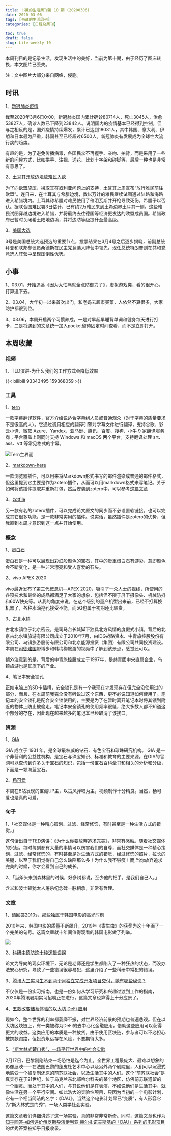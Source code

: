 ```yaml
---
title: 书藏的生活周刊第 10 期 (20200306)
date: 2020-03-06
tags: [书藏的生活周刊]
categories: [日程及周刊]

toc: true
draft: false
slug: Life weekly 10
---
```


本周刊目的是记录生活，发现生活中的美好，当前为第十期，由于经历了图床转换，本文图片已丢失。

注：文中图片大部分来自网络，侵删。

## 时讯

1、[新冠肺炎疫情](http://m.news.cctv.com/2020/03/05/ARTI0tMZAswb5RyymqAcB6Op200305.shtml)

截至2020年3月6日0:00，新冠肺炎国内累计确诊80714人，死亡3045人，治愈53827人，确诊人数已下降到23842人。说明国内的疫情基本已经得到控制，但与之相反的是，国外疫情持续爆发，累计已达到18031人，其中韩国、意大利、伊朗和日本最为严重，韩国甚至已经超过6500人。新冠肺炎有发展成为全球性大流行病的趋势。

有趣的是，为了避免传播病毒，各国民众不再握手、亲吻、拍背，而是采用了一些[新的问候方式](https://language.chinadaily.com.cn/a/202003/04/WS5e5f392ea31012821727c3ce.html)，比如拱手、注视、送花、比划十字架和碰脚等，最后一种也是非常有意思了。

2、[土耳其开放边境放难民入欧](http://app.cctv.com/special/cportal/detail/arti/index.html?id=ArtiyMNVmIrPlssChEEeTOoJ200305&fromapp=cctvnews&version=803&allow_comment=1&version=803&allow_comment=1&allow_comment=1)

为了向欧盟施压，换取其在叙利亚问题上的支持，土耳其上周宣布“放行难民前往欧盟”。连日来，在土耳其与希腊边境，数以万计的难民继续试图通过陆路和海路进入希腊境内。土耳其称希腊对难民使用了催泪瓦斯并开枪导致死伤，希腊予以否认。据联合国难民署3日估计，已有约2万难民来到土希边界土耳其一侧。这些难民试图穿越边境进入希腊，并将最终去往德国等经济更发达的欧盟成员国。希腊政府已暂时关闭希土陆地边境，并将边防等级提升至最高级。

3、[美国大选](http://m.news.cctv.com/2020/03/05/ARTI842EMZzJlfNTfrfM98GP200305.shtml)

3号是美国总统大选预选的重要节点，投票结果在3月4号之后逐步揭晓，前副总统拜登和联邦参议员桑德斯在民主党竞选人阵营中领先，现任总统特朗普则在共和党竞选人阵营中呈现压倒性优势。

## 小事

1、03.01，开始追番《因为太怕痛就全点防御力了》，虚拟游戏类，看的很开心，打算追下去。

2、03.04，大年初一以来首次出门，和老妈去超市买菜，人依然不算很多，大家防护都很到位。

3、03.06，本周开启两个习惯养成，一是对早起早睡背单词和健身每天进行打卡，二是将遇到的文章统一加入pocket留待固定时间查看，而不是立即打开。

## 本周收藏

### 视频

1、TED演讲-为什么我们的工作方式会降低效率

{{< bilibili 93343495 159368059 >}}

### 工具

1、[tern](https://zh.tern.1c7.me/)

一款字幕翻译软件，官方介绍说适合字幕组人员或普通观众（对于字幕的质量要求不是很高的人）。它通过调用相应的翻译引擎对字幕文件进行翻译，支持谷歌、彩云小译、微软 Azure、Yandex、亚马逊、腾讯、百度、搜狗、小牛 9 家翻译服务商；平台覆盖上则同时支持 Windows 和 macOS 两个平台，支持翻译处理 srt、ass、vtt 等常见格式的字幕。

![Tern主界面](https://cdn.sspai.com/2020/02/29/f1e062303e554f6d5cbbac98ef066cc8.jpg?imageView2/2/w/1120/q/90/interlace/1/ignore-error/1)

2、[markdown-here](https://github.com/adam-p/markdown-here)

一款浏览器插件，可以用来将Markdown形式书写的邮件渲染成普通的邮件格式，但这里提到它主要是作为zotero插件，从而可以用markdown格式来写笔记。关于如何将该插件提取并重新打包，然后安装到zotero中，可以参考[这篇文章](https://www.cnblogs.com/Jay-CFD/p/10968876.html)

3、[zotfile](http://zotfile.com/)

另一款有名的zotero插件，可以完成论文原文的同步而不必设置软链接。也可以完成其它很多功能，是一款非常实用的插件。说实话，虽然插件是zotero的优势，但我直到本周才意识到这一点并开始使用。

### 概念

1、[蛋白石](https://www.gia.edu/CN/opal)

蛋白石是一种可以展现出彩虹般颜色的宝石，其中的贵重蛋白石有游彩，意即颜色会不断变化，是一种非常漂亮和受人喜爱的石头。

2、vivo APEX 2020

vivo最近发布了第三代概念机—APEX 2020，吸引了一众人士的视线，所使用的各项技术和最终的成品都满足了大家的想象，包括但不限于屏下摄像头、机械防抖和60W快充等。从我的角度来说，在这个级别的量产机型出来前，已经不打算换机器了，各种水滴挖孔接受不能，而5G也属于初期还比较贵。

3、古北水镇

古北水镇位于北京密云，是司马台长城脚下独具北方风情的度假式小镇。背后的北京古北水镇旅游有限公司成立于2010年7月，由IDG战略资本、中青旅控股股份有限公司、乌镇旅游股份有限公司和北京能源投资（集团）有限公司共同投资建设。本周在[司徒建国](https://space.bilibili.com/38385543/dynamic)带博步和韩梅梅旅游的视频中了解到该景点，感觉还可以。

额外注意到的是，背后的中青旅控股成立于1997年，是共青团中央直属企业，乌镇旅游也是其旗下的产业。

4、笔记本安全锁孔

正如电脑上的SD卡插槽，安全锁孔是有一个我现在才发现存在但完全没使用过的部分，而且，在本周前我完全没有听说过这个东西，更不必说知道如何使用了。笔记本的安全锁孔是配合安全锁使用的，主要是为了在暂时离开笔记本时将其锁到附近的物体上防止被偷走。笔记本安全锁孔的使用频率很低，绝大多数人都不知道这个部分的存在，因此现在越来越多的笔记本已经取消了该接口。



### 资源

1、[GIA](https://www.gia.edu/CN)

GIA 成立于 1931 年，是全球最权威的钻石、有色宝石和珍珠研究机构。 GIA 是一个非营利的公益性机构，是宝石与珠宝知识、标准和教育的主要来源。在GIA的官网可以查询到许多关于宝石的知识，包括一份宝石百科全书和相关的分析和分级，下面是一颗海蓝宝石。

2、[杨可爱](https://space.bilibili.com/249608727)

本周在B站发现的宝藏UP主，以古风弹唱为主，视频制作十分精良。当然，杨可爱也是真的可爱。

### 句子

1、「社交媒体是一种精心策划、过滤、经常修饰，有时甚至是一种生活方式的错觉。」

这句话出自于TED演讲：[《为什么你要放弃追求完美》](https://www.bilibili.com/video/av93620280)，非常有感触。随着社交媒体的兴起，每时每刻都有大量的事情可以伤害我们的自尊，而社交媒体是一种精心策划、过滤、经常修饰的，有时甚至是对生活方式的错觉，经过修饰的照片，拉长的美腿，以至于我们觉得自己怎么缺陷那么多！为什么我不够瘦！而,当你放弃追求完美的时候，你才会看到自己的成长。

2、「当斧头来到森林里的时候，好多树都说，至少他的把手，是我们自己人。」

含义和波士顿犹太人屠杀纪念碑一脉相承，非常有哲理。

### 文章

1、[请回答2010s，那些独属于韩国电影的高光时刻](https://sspai.com/post/59007)

2010年来，韩国电影的质量不断飙升，2019年《寄生虫》的获奖为这十年画了一个完美的句号。这篇文章就十年间值得观看的韩国电影做了列举。

![](https://cdn.sspai.com/2020/02/20/50ec5f9feb8208093110920e0ddf7a3d.jpg?imageMogr2/quality/95/thumbnail/!1420x708r/gravity/Center/crop/1420x708/interlace/1)

2、[科研中慎防这十种逻辑谬误](https://zhuanlan.zhihu.com/p/22325477)

论文为导向的现实环境下，无论是老师还是学生都陷入了一种狂热的状态，而没办法安心研究，导致了一些错误很容易犯，这里介绍了一些科研中常犯的错误。

3、[腾讯大三实习生不到两个月独立完成开发项目交付，她有哪些秘诀？](https://zhuanlan.zhihu.com/p/77167263)

不仅仅是一份实习指南，也是一份如何从学习研究和兴趣过渡到工作的指南，2020年腾讯暑期实习招聘正在进行，这篇文章也算得上十分应景了。

4、[五款改变储蓄体验的以太坊 DeFi 应用](https://ethfans.org/posts/5-ethereum-defi-apps-revolutionizing-saving)

现如今，整个世界的利率都萎靡不振，对世界经济前景的预期也普遍悲观。但在以太坊区块链上，有一类被称为DeFi的去中心化金融应用，借助这些应用可以获得更大的收益。这类应用的本质是一种放贷，由于使用区块链，参与者可以不必担心被携款跑路，但投资永远存在风险，不要期待太多。

5、[“斯大林式楚门秀”，一场平行世界中的社会实验](https://mp.weixin.qq.com/s?__biz=MzA3MDM3NjE5NQ==&mid=2650839538&idx=1&sn=815748d32dfa3dc2136f106879cf64c9&chksm=84c9f79eb3be7e88a0ea7c5889ab71641c5d3071e8345828f057c49800022531736ea89b1bff&token=1577015898&lang=zh_CN#rd)

2月17日，巴黎刚刚结束一场恐怕是迄今为止，全世界工程最庞大、最难以想象的影像展映——在法国巴黎的蓬皮杜艺术中心以及另外两个剧院里，人们可以沉浸式地感受一个被复制还原的前苏联社会，以及生活其中的人们。这个“前苏联社会”是真实存在于21世纪，位于乌克兰东北部哈尔科夫的某个地区，仿佛前苏联遗留的一个幽灵。而处于其中的人们，与其说他们是在表演，不如说他们是生活其中，就像生活在另一个平行空间。如此浩大的实验性项目，只因为当初的一个电影计划，它有一个相当简洁的名字：《DAU》。当然这个电影计划早已“变质”，有人形容它为“斯大林式楚门秀”，一场人类学社会实验。

这篇文章我们详细讲述了这一场实验，真的非常非常新奇。同时，这篇文章也作为[知乎回答-如何评价俄罗斯导演伊利亚·赫尔扎诺夫斯基的「DAU」系列的电影项目](https://www.zhihu.com/question/374959683)的优秀答案被知乎日报收录。
